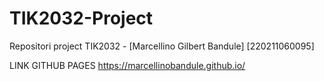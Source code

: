 # TIK2032-Project
Repositori project TIK2032 - [Marcellino Gilbert Bandule] [220211060095]

LINK GITHUB PAGES
https://marcellinobandule.github.io/
